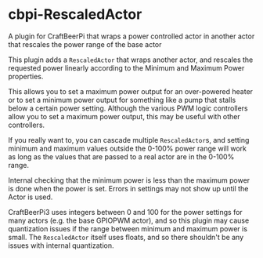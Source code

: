 # cbpi-RescaledActor
A plugin for CraftBeerPi that wraps a power controlled actor in another actor that rescales the power range of the base actor

This plugin adds a ``RescaledActor`` that wraps another actor, and rescales the requested power
linearly according to the Minimum and Maximum Power properties.

This allows you to set a maximum power output for an over-powered heater
or to set a minimum power output for something like a pump that stalls below
a certain power setting.  Although the various PWM logic controllers allow you to
set a maximum power output, this may be useful with other controllers.

If you really want to, you can cascade multiple ``RescaledActor``s, and setting
minimum and maximum values outside the 0-100% power range will work as long as
the values that are passed to a real actor are in the 0-100% range.

Internal checking that the minimum power is less than the maximum power is done
when the power is set. Errors in settings may not show up until the Actor is
used.

CraftBeerPi3 uses integers between 0 and 100 for the power settings for
many actors (e.g. the base GPIOPWM actor), and so this plugin may cause quantization
issues if the range between minimum and maximum power is small.  The ``RescaledActor``
itself uses floats, and so there shouldn't be any issues with internal quantization.
